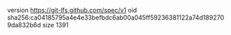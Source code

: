 version https://git-lfs.github.com/spec/v1
oid sha256:ca04185795a4e4e33befbdc6ab00a045ff59236381122a74d1892709da832b6d
size 1391
